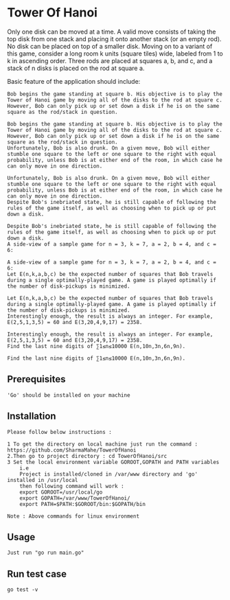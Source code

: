 # Tower Of Hanoi

Only one disk can be moved at a time.
A valid move consists of taking the top disk from one stack and placing it onto another stack (or an empty rod).
No disk can be placed on top of a smaller disk.
Moving on to a variant of this game, consider a long room k units (square tiles) wide, labeled from 1 to k in ascending order. Three rods are placed at squares a, b, and c, and a stack of n disks is placed on the rod at square a.

Basic feature of the application should include:

    Bob begins the game standing at square b. His objective is to play the Tower of Hanoi game by moving all of the disks to the rod at square c. However, Bob can only pick up or set down a disk if he is on the same square as the rod/stack in question.

    Bob begins the game standing at square b. His objective is to play the Tower of Hanoi game by moving all of the disks to the rod at square c. However, Bob can only pick up or set down a disk if he is on the same square as the rod/stack in question.
    Unfortunately, Bob is also drunk. On a given move, Bob will either stumble one square to the left or one square to the right with equal probability, unless Bob is at either end of the room, in which case he can only move in one direction.

    Unfortunately, Bob is also drunk. On a given move, Bob will either stumble one square to the left or one square to the right with equal probability, unless Bob is at either end of the room, in which case he can only move in one direction.
    Despite Bob's inebriated state, he is still capable of following the rules of the game itself, as well as choosing when to pick up or put down a disk.

    Despite Bob's inebriated state, he is still capable of following the rules of the game itself, as well as choosing when to pick up or put down a disk.
    A side-view of a sample game for n = 3, k = 7, a = 2, b = 4, and c = 6:

    A side-view of a sample game for n = 3, k = 7, a = 2, b = 4, and c = 6:
    Let E(n,k,a,b,c) be the expected number of squares that Bob travels during a single optimally-played game. A game is played optimally if the number of disk-pickups is minimized.

    Let E(n,k,a,b,c) be the expected number of squares that Bob travels during a single optimally-played game. A game is played optimally if the number of disk-pickups is minimized.
    Interestingly enough, the result is always an integer. For example, E(2,5,1,3,5) = 60 and E(3,20,4,9,17) = 2358.

    Interestingly enough, the result is always an integer. For example, E(2,5,1,3,5) = 60 and E(3,20,4,9,17) = 2358.
    Find the last nine digits of ∑1≤n≤10000 E(n,10n,3n,6n,9n).

    Find the last nine digits of ∑1≤n≤10000 E(n,10n,3n,6n,9n).

## Prerequisites
    'Go' should be installed on your machine


## Installation
	Please follow below instructions :

	1 To get the directory on local machine just run the command : https://github.com/SharmaMahe/TowerOfHanoi
	2.Then go to project directory : cd TowerOfHanoi/src
	3 Set the local environment variable GOROOT,GOPATH and PATH variables 
		i.e 
		Project is installed/cloned in /var/www directory and 'go' installed in /usr/local
		then following command will work :
		export GOROOT=/usr/local/go
		export GOPATH=/var/www/TowerOfHanoi/
		export PATH=$PATH:$GOROOT/bin:$GOPATH/bin

	Note : Above commands for linux environment 

## Usage

	Just run "go run main.go"

## Run test case
    go test -v